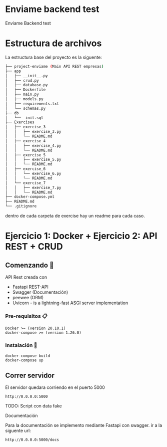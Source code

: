 # Enviame backend test

Enviame Backend test



# Estructura de archivos 

La estructura base del proyecto es la siguente:

```bash
├── project-enviame (Main API REST empresas)
├── app
│   ├── __init__.py
│   ├── crud.py
│   ├── database.py
│   ├── Dockerfile
│   ├── main.py
│   ├── models.py
│   ├── requirements.txt
│   └── schemas.py
├── db
│   └──  init.sql
├── Exercises
│   ├── exercise_3
│   │   ├── exercise_3.py
│   │   └── README.md
│   ├── exercise_4
│   │   ├── exercise_4.py
│   │   └── README.md
│   ├── exercise_5
│   │   ├── exercise_5.py
│   │   └── README.md
│   ├── exercise_6
│   │   └── exercise_6.py
│   │   └── README.md
│   └── exercise_7
│   │   ├── exercise_7.py
│   │   └── README.md
├── docker-compose.yml
├── README.md
└── .gitignore
```
dentro de cada carpeta  de exercise hay un readme para cada caso.


# Ejercicio 1: Docker  + Ejercicio 2: API REST + CRUD


## Comenzando 🚀

API Rest creada con

- Fastapi REST-API
- Swagger (Documentación)
- peewee (ORM)
- Uvicorn - is a lightning-fast ASGI server implementation


### Pre-requisitos 📋



```
Docker >= (version 20.10.1)
docker-compose >= (version 1.26.0)
```

### Instalación 🔧


```
docker-compose build
docker-compose up
```
## Correr servidor
El servidor quedara corriendo en el puerto 5000
```
http://0.0.0.0:5000
```

TODO: Script con data fake

Documentación


Para la documentación se implemento mediante Fastapi con swagger. 
ir a la siguente url:



```
http://0.0.0.0:5000/docs
```